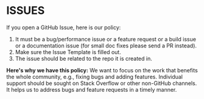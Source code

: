 # ISSUES

If you open a GitHub Issue, here is our policy:

1. It must be a bug/performance issue or a feature request or a build issue or a documentation issue (for small doc fixes please send a PR instead).
2. Make sure the Issue Template is filled out.
3. The issue should be related to the repo it is created in.

**Here's why we have this policy:** We want to focus on the work that benefits the whole community, e.g., fixing bugs and adding features. Individual support should be sought on Stack Overflow or other non-GitHub channels. It helps us to address bugs and feature requests in a timely manner.
